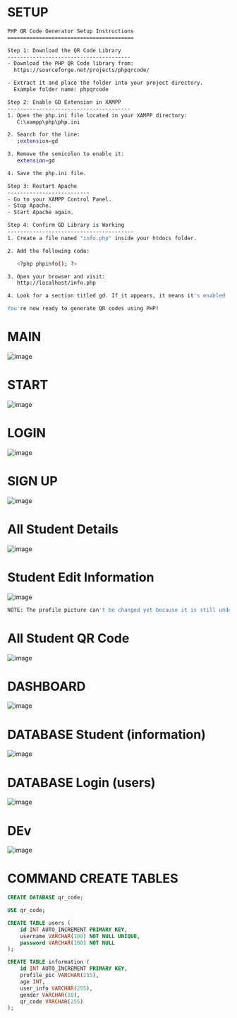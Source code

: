 # SETUP
```sh
PHP QR Code Generator Setup Instructions
========================================

Step 1: Download the QR Code Library
---------------------------------------
- Download the PHP QR Code library from:
  https://sourceforge.net/projects/phpqrcode/

- Extract it and place the folder into your project directory.
  Example folder name: phpqrcode

Step 2: Enable GD Extension in XAMPP
---------------------------------------
1. Open the php.ini file located in your XAMPP directory:
   C:\xampp\php\php.ini

2. Search for the line:
   ;extension=gd

3. Remove the semicolon to enable it:
   extension=gd

4. Save the php.ini file.

Step 3: Restart Apache
--------------------------
- Go to your XAMPP Control Panel.
- Stop Apache.
- Start Apache again.

Step 4: Confirm GD Library is Working
----------------------------------------
1. Create a file named "info.php" inside your htdocs folder.

2. Add the following code:

   <?php phpinfo(); ?>

3. Open your browser and visit:
   http://localhost/info.php

4. Look for a section titled gd. If it appears, it means it's enabled

You're now ready to generate QR codes using PHP!
```

# MAIN
![image](https://github.com/user-attachments/assets/a9fa5a35-efbf-4cbe-9f4b-5451ca81cfef)

# START
![image](https://github.com/user-attachments/assets/e9a2c22e-338f-41de-b46e-8f65d6a2eeb6)

# LOGIN
![image](https://github.com/user-attachments/assets/b8816f65-8e5d-4090-91b5-0296f34a321a)

# SIGN UP
![image](https://github.com/user-attachments/assets/9ead96b2-7ab0-488e-b014-0034c316a634)

# All Student Details
![image](https://github.com/user-attachments/assets/c2cac03a-9dcd-46f7-b1d1-00dceaabcc62)

# Student Edit Information
![image](https://github.com/user-attachments/assets/aa982d69-862e-49aa-8435-7a49ab3af79c)
```sh
NOTE: The profile picture can't be changed yet because it is still under development.
```

# All Student QR Code
![image](https://github.com/user-attachments/assets/4a7f718c-5f53-42bd-94ff-0380507e6150)

# DASHBOARD
![image](https://github.com/user-attachments/assets/b5ff24ef-643a-4f55-8a9d-848546a1ad8e)

# DATABASE Student (information)
![image](https://github.com/user-attachments/assets/21cc7495-87ea-4808-91d4-a4c6c2601273)

# DATABASE Login (users)
![image](https://github.com/user-attachments/assets/493bb2f5-1c47-4282-8b9d-ae32b819a779)

# DEv
![image](https://github.com/user-attachments/assets/6ec94d2c-bcf6-48d2-ad2f-467cdf6b78ca)

# COMMAND CREATE TABLES
```sql
CREATE DATABASE qr_code;

USE qr_code;

CREATE TABLE users (
    id INT AUTO_INCREMENT PRIMARY KEY,
    username VARCHAR(100) NOT NULL UNIQUE,
    password VARCHAR(100) NOT NULL
);

CREATE TABLE information (
    id INT AUTO_INCREMENT PRIMARY KEY,
    profile_pic VARCHAR(255),
    age INT,
    user_info VARCHAR(255),
    gender VARCHAR(10),
    qr_code VARCHAR(255)
);

```
